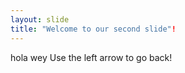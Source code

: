 ```yaml
---
layout: slide
title: "Welcome to our second slide"!
---
```

hola wey
Use the left arrow to go back!
